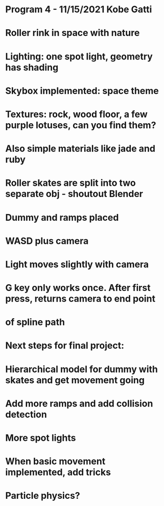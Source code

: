 # Program 4 - 11/15/2021 Kobe Gatti

# Roller rink in space with nature
# Lighting: one spot light, geometry has shading
# Skybox implemented: space theme
# Textures: rock, wood floor, a few purple lotuses, can you find them?
# Also simple materials like jade and ruby
# Roller skates are split into two separate obj - shoutout Blender
# Dummy and ramps placed
# WASD plus camera
# Light moves slightly with camera
# G key only works once. After first press, returns camera to end point 
# of spline path

# Next steps for final project:
# Hierarchical model for dummy with skates and get movement going
# Add more ramps and add collision detection
# More spot lights
# When basic movement implemented, add tricks
# Particle physics?
